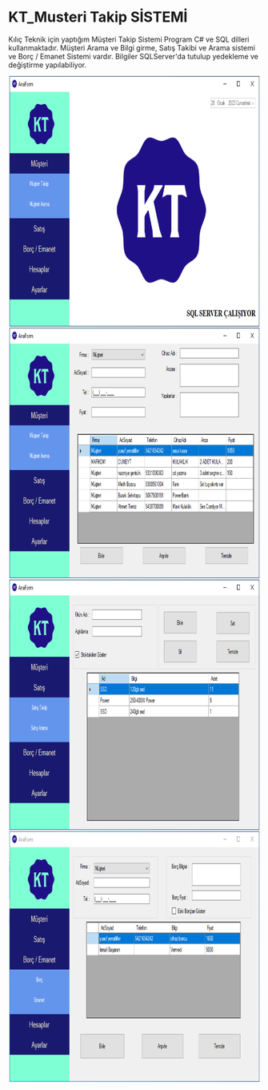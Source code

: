 # KT_Musteri Takip SİSTEMİ
Kılıç Teknik için yaptığım Müşteri Takip Sistemi
Program C# ve SQL dilleri kullanmaktadır.
Müşteri Arama ve Bilgi girme, Satış Takibi ve Arama sistemi ve Borç / Emanet Sistemi vardır.
Bilgiler SQLServer'da tutulup yedekleme ve değiştirme yapılabiliyor.

<p align="center">
  <img src="Screenshot/foto1.png" width="500" height="500">
  <img src="Screenshot/foto2.png" width="500" height="500">
  <img src="Screenshot/foto3.png" width="500" height="500">
  <img src="Screenshot/foto4.png" width="500" height="500">
</p>


